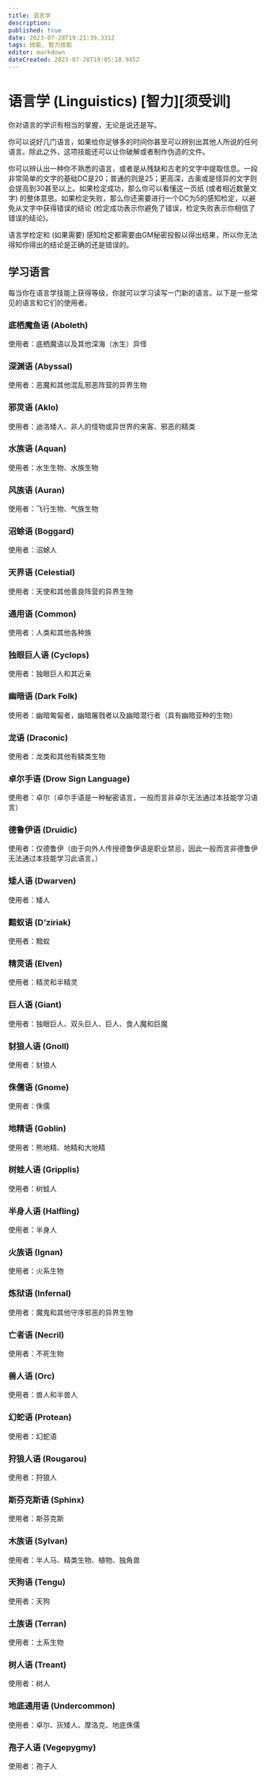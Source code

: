 ```yaml
---
title: 语言学
description: 
published: true
date: 2023-07-28T19:21:39.331Z
tags: 技能, 智力技能
editor: markdown
dateCreated: 2023-07-28T19:05:18.945Z
---
```


# 语言学 (Linguistics) \[智力\]\[须受训\]
你对语言的学识有相当的掌握，无论是说还是写。

你可以说好几门语言，如果给你足够多的时间你甚至可以辨别出其他人所说的任何语言。除此之外，这项技能还可以让你破解或者制作伪造的文件。

你可以辨认出一种你不熟悉的语言，或者是从残缺和古老的文字中提取信息。一段非常简单的文字的基础DC是20；普通的则是25；更高深，古奥或是怪异的文字则会提高到30甚至以上。如果检定成功，那么你可以看懂这一页纸 (或者相近数量文字) 的整体意思。如果检定失败，那么你还需要进行一个DC为5的感知检定，以避免从文字中获得错误的结论 (检定成功表示你避免了错误，检定失败表示你相信了错误的结论)。

语言学检定和 (如果需要) 感知检定都需要由GM秘密投骰以得出结果，所以你无法得知你得出的结论是正确的还是错误的。

## 学习语言
每当你在语言学技能上获得等级，你就可以学习读写一门新的语言。以下是一些常见的语言和它们的使用者。

### 底栖魔鱼语 (Aboleth)
使用者：底栖魔语以及其他深海（水生）异怪

### 深渊语 (Abyssal)
使用者：恶魔和其他混乱邪恶阵营的异界生物

### 邪灵语 (Aklo)
使用者：迪洛矮人、非人的怪物或异世界的来客、邪恶的精类

### 水族语 (Aquan)
使用者：水生生物、水族生物

### 风族语 (Auran)
使用者：飞行生物、气族生物

### 沼蜍语 (Boggard)
使用者：沼蜍人

### 天界语 (Celestial)
使用者：天使和其他善良阵营的异界生物

### 通用语 (Common)
使用者：人类和其他各种族

### 独眼巨人语 (Cyclops)
使用者：独眼巨人和其近亲

### 幽暗语 (Dark Folk)
使用者：幽暗匍匐者，幽暗屠戮者以及幽暗潜行者（具有幽暗亚种的生物）

### 龙语 (Draconic)
使用者：龙类和其他有鳞类生物

### 卓尔手语 (Drow Sign Language)
使用者：卓尔（卓尔手语是一种秘密语言，一般而言非卓尔无法通过本技能学习语言）

### 德鲁伊语 (Druidic)
使用者：仅德鲁伊（由于向外人传授德鲁伊语是职业禁忌，因此一般而言非德鲁伊无法通过本技能学习此语言。）

### 矮人语 (Dwarven)
使用者：矮人

### 黯蚁语 (D’ziriak)
使用者：黯蚁

### 精灵语 (Elven)
使用者：精灵和半精灵

### 巨人语 (Giant)
使用者：独眼巨人、双头巨人、巨人、食人魔和巨魔

### 豺狼人语 (Gnoll)
使用者：豺狼人

### 侏儒语 (Gnome)
使用者：侏儒

### 地精语 (Goblin)
使用者：熊地精、地精和大地精

### 树蛙人语 (Gripplis)
使用者：树蛙人

### 半身人语 (Halfling)
使用者：半身人

### 火族语 (Ignan)
使用者：火系生物

### 炼狱语 (Infernal)
使用者：魔鬼和其他守序邪恶的异界生物

### 亡者语 (Necril)
使用者：不死生物

### 兽人语 (Orc)
使用者：兽人和半兽人

### 幻蛇语 (Protean)
使用者：幻蛇语

### 狩狼人语 (Rougarou)
使用者：狩狼人

### 斯芬克斯语 (Sphinx)
使用者：斯芬克斯

### 木族语 (Sylvan)
使用者：半人马、精类生物、植物、独角兽

### 天狗语 (Tengu)
使用者：天狗

### 土族语 (Terran)
使用者：土系生物

### 树人语 (Treant)
使用者：树人

### 地底通用语 (Undercommon)
使用者：卓尔、灰矮人、摩洛克、地底侏儒

### 孢子人语 (Vegepygmy)
使用者：孢子人
